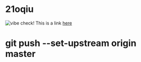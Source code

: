 # 21oqiu
![vibe check!](https://res.cloudinary.com/teepublic/image/private/s--A3Paync4--/t_Preview/b_rgb:191919,c_limit,f_jpg,h_630,q_90,w_630/v1570945387/production/designs/6307261_0.jpg)
This is a link [here](https://res.cloudinary.com/teepublic/image/private/s--A3Paync4--/t_Preview/b_rgb:191919,c_limit,f_jpg,h_630,q_90,w_630/v1570945387/production/designs/6307261_0.jpg)
# git push --set-upstream origin master 